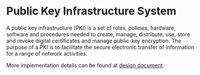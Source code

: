 # Public Key Infrastructure System

A public key infrastructure (PKI) is a set of roles, policies, hardware, software and procedures needed to create, manage, distribute, use, store and revoke digital certificates and manage public-key encryption. The purpose of a PKI is to facilitate the secure electronic transfer of information for a range of network activities.

More implementation details can be found at [design document](DesignDocument.pdf).
